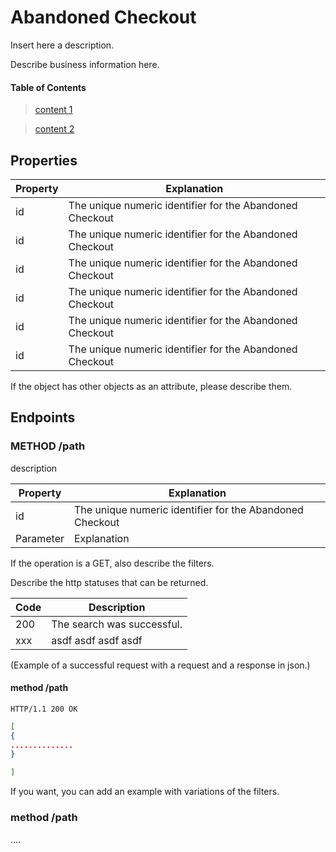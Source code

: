 
Abandoned Checkout
=====
Insert here a description.

Describe business information here.


#### Table of Contents

>  [content 1](#GET-orders)

>

>  [content 2](#GET-ordersid)

>

  
  

Properties
----------

  
|  Property| Explanation |
|--|--|
|  id| The unique numeric identifier for the Abandoned Checkout |
|  id| The unique numeric identifier for the Abandoned Checkout |
|  id| The unique numeric identifier for the Abandoned Checkout |
|  id| The unique numeric identifier for the Abandoned Checkout |
|  id| The unique numeric identifier for the Abandoned Checkout |
|  id| The unique numeric identifier for the Abandoned Checkout |

If the object has other objects as an attribute, please describe them.


Endpoints
---------

### METHOD /path

  description
  
  
|  Property| Explanation |
|--|--|
|  id| The unique numeric identifier for the Abandoned Checkout |
| Parameter | Explanation |

  If the operation is a GET, also describe the filters.
  
  Describe the http statuses that can be returned.
  
| Code | Description |
|--|--|
| 200 | The search was successful. |
| xxx | asdf asdf asdf asdf |

  
(Example of a successful request with a request and a response in json.)

#### method /path

  

`HTTP/1.1 200 OK`
```json
[
{
..............
}

]

```

  If you want, you can add an example with variations of the filters.
  

### method /path

  ....
